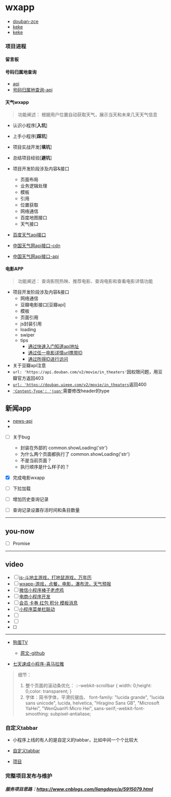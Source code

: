 # wxapp
- [douban-zce](https://github.com/zce/weapp-douban)
- [keke](https://chuanke.baidu.com/v5189664-196974-1130316.html)
- [keke](https://chuanke.baidu.com/v4702151-193232-1107660.html)

### 项目进程

#### 留言板

#### 号码归属地查询

- [api](http://api.mob.com/#/)
- [号码归属地查询-api](http://api.mob.com/#/apiwiki/mobile)

#### 天气wxapp
> 功能阐述：
> 根据用户位置自动获取天气，展示当天和未来几天天气信息

- 认识小程序[**入坑**]
- 上手小程序[**踩坑**]
- 项目实战开发[**填坑**]
- 总结项目经验[**避坑**]
- 项目开发阶段涉及内容&接口
    - 页面布局
    - 业务逻辑处理
    - 模板
    - 引用
    - 位置获取
    - 网络通信
    - 百度地图接口
    - 天气接口

- [百度天气api接口](https://blog.csdn.net/younghaiqing/article/details/54799303)
- [中国天气网api接口-cdn](https://blog.csdn.net/x_iya/article/details/52189750)
- [中国天气网api接口-api](http://wthrcdn.etouch.cn/weather_mini?city=武汉)

#### 电影APP
> 功能阐述：
> 查询影院热映、推荐电影、查询电影和查看电影详情功能

- 项目开发阶段涉及内容&接口
    - 网络通信
    - 豆瓣电影接口[豆瓣api]
    - 模板
    - 页面引用
    - js封装引用
    - loading
    - swiper
    - tips
        - [通过快速入门知道api地址](https://api.douban.com/v2/book/1220562)
        - [通过任一电影详情url携带ID](https://movie.douban.com/subject/4920389/)
        - [通过所得ID进行访问](https://api.douban.com/v2/movie/subject/4920389)
- 关于豆瓣api注意
- `url: 'https://api.douban.com/v2/movie/in_theaters'`因权限问题，用豆瓣官方返回403
- [`url: 'https://douban.uieee.com/v2/movie/in_theaters`](https://github.com/zce/weapp-demo/blob/master/README.md)返回400
- [`'Content-Type': 'json'`](https://blog.csdn.net/oliver_web/article/details/54427313)需要修改header的type

## 新闻app
- [news-api](https://www.jianshu.com/p/e6f072839282)
- 

- [ ] 关于bug
    - 封装在外部的 common.showLoading('str')
    - 为什么两个页面都执行了 common.showLoading('str')
    - 不是当前页面？
    - 执行顺序是什么样子的？

- [x] 完成电影wxapp
- [ ] 下拉加载
- [ ] 增加历史查询记录
- [ ] 查询记录设置存活时间和条目数量

---
## you-now
- [ ] Promise

---
## video
- [ ] [js-斗地主游戏，打地鼠游戏，万年历](https://ke.qq.com/course/231377)
- [ ] [wxapp-游戏，点餐，电影，瀑布流，天气预报](https://ke.qq.com/course/183479)
- [ ] [微信小程序棒子老虎鸡](https://ke.qq.com/course/277454)
- [ ] [电商小程序开发](https://ke.qq.com/course/282732)
- [ ] [会员 卡券 红包 积分 模板消息](https://ke.qq.com/course/280316)
- [ ] [小程序菜单栏联动](https://ke.qq.com/course/243926)
- [ ] []()
- [ ] []()
- [ ] 

--------
- [狗蛋TV](https://juejin.im/post/5af951bff265da0b9d7855ce?utm_source=gold_browser_extension)
    - [原文-github](https://github.com/lishuaixingNewBee/gordanTv)

- [七天速成小程序-喜马拉雅](https://juejin.im/post/5b20558b5188257d86688a36?utm_source=gold_browser_extension)
> 细节：
> 1. 整个页面的滚动条优化：
> ::-webkit-scrollbar { width: 0;height: 0;color: transparent; }
> 4. 字体：简书字体，平滑抗锯齿、
> font-family: "lucida grande", "lucida sans unicode", lucida, helvetica, "Hiragino Sans GB", "Microsoft YaHei", "WenQuanYi Micro Hei", sans-serif;-webkit-font-smoothing: subpixel-antialiase;

### 自定义tabbar
- 小程序上线的有人的是自定义的tabbar，比如中间一个个比较大
- [自定义tabbar](https://github.com/songzeng2016/wechat-app-tabbar)



- [项目](https://github.com/yangzaiwangzi/KM-MiniProgram)


### 完整项目发布与维护
##### 服务项目思路：https://www.cnblogs.com/liangdaye/p/5915079.html
